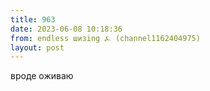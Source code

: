 ```yaml
---
title: 963
date: 2023-06-08 10:18:36
from: endless шизing ⍼ (channel1162404975)
layout: post
---
```


вроде оживаю
